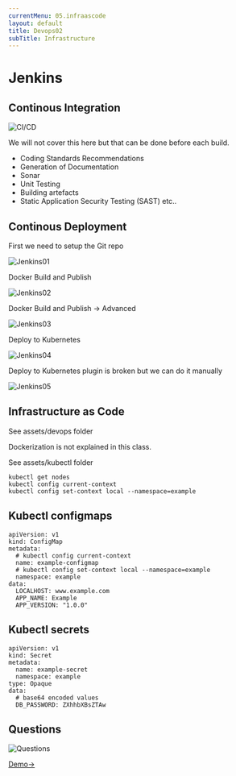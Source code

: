 ```yaml
---
currentMenu: 05.infraascode
layout: default
title: Devops02
subTitle: Infrastructure
---
```


# Jenkins

## Continous Integration

![CI/CD](https://raw.githubusercontent.com/c4xp/Devops02/master/assets/cicd.jpg)

We will not cover this here but that can be done before each build.

- Coding Standards Recommendations
- Generation of Documentation
- Sonar
- Unit Testing
- Building artefacts
- Static Application Security Testing (SAST)
etc..

## Continous Deployment

First we need to setup the Git repo

![Jenkins01](https://raw.githubusercontent.com/c4xp/Devops02/master/assets/jenkins01.jpg)

Docker Build and Publish

![Jenkins02](https://raw.githubusercontent.com/c4xp/Devops02/master/assets/jenkins02.jpg)

Docker Build and Publish -> Advanced

![Jenkins03](https://raw.githubusercontent.com/c4xp/Devops02/master/assets/jenkins03.jpg)

Deploy to Kubernetes

![Jenkins04](https://raw.githubusercontent.com/c4xp/Devops02/master/assets/jenkins04.jpg)

Deploy to Kubernetes plugin is broken but we can do it manually

![Jenkins05](https://raw.githubusercontent.com/c4xp/Devops02/master/assets/jenkins05.jpg)

## Infrastructure as Code

See assets/devops folder

Dockerization is not explained in this class.

See assets/kubectl folder

```
kubectl get nodes
kubectl config current-context
kubectl config set-context local --namespace=example
```

## Kubectl configmaps

```
apiVersion: v1
kind: ConfigMap
metadata:
  # kubectl config current-context
  name: example-configmap
  # kubectl config set-context local --namespace=example
  namespace: example
data:
  LOCALHOST: www.example.com
  APP_NAME: Example
  APP_VERSION: "1.0.0"
```

## Kubectl secrets

```
apiVersion: v1
kind: Secret
metadata:
  name: example-secret
  namespace: example
type: Opaque
data:
  # base64 encoded values
  DB_PASSWORD: ZXhhbXBsZTAw
```

## Questions

![Questions](https://raw.githubusercontent.com/c4xp/Devops02/master/assets/questions.jpg)

[Demo→](07.demo.md)